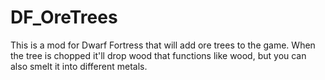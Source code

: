 # DF_OreTrees
This is a mod for Dwarf Fortress that will add ore trees to the game.
When the tree is chopped it'll drop wood that functions like wood, but you can also smelt it into different metals.
